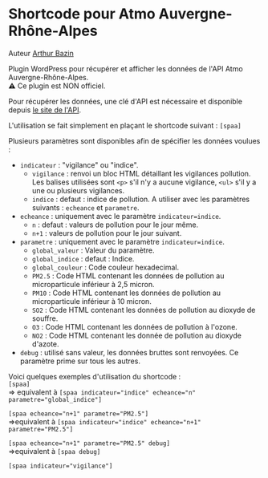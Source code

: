 # Shortcode pour Atmo Auvergne-Rhône-Alpes

Auteur [Arthur Bazin](https://www.arthurbazin.com)

Plugin WordPress pour récupérer et afficher les données de l'API Atmo Auvergne-Rhône-Alpes.  
:warning: Ce plugin est NON officiel.

Pour récupérer les données, une clé d'API est nécessaire et disponible depuis [le site de l'API](https://api.atmo-aura.fr/documentation).

L'utilisation se fait simplement en plaçant le shortcode suivant :
```[spaa]```

Plusieurs paramètres sont disponibles afin de spécifier les données voulues :
- `indicateur` : "vigilance" ou "indice".
  - `vigilance` : renvoi un bloc HTML détaillant les vigilances pollution. Les balises utilisées sont `<p>` s'il n'y a aucune vigilance, `<ul>` s'il y a une ou plusieurs vigilances.
  - `indice` : defaut : indice de pollution. A utiliser avec les paramètres suivants : `echeance` et `parametre`.
- `echeance` : uniquement avec le paramètre `indicateur=indice`.
  - `n` : defaut : valeurs de pollution pour le jour même.
  - `n+1` : valeurs de pollution pour le jour suivant.
- `parametre` : uniquement avec le paramètre `indicateur=indice`.
  - `global_valeur` : Valeur du paramètre.
  - `global_indice` : defaut : Indice.
  - `global_couleur` : Code couleur hexadecimal.
  - `PM2.5` : Code HTML contenant les données de pollution au microparticule inférieur à 2,5 micron.
  - `PM10` : Code HTML contenant les données de pollution au microparticule inférieur à 10 micron.
  - `SO2` : Code HTML contenant les données de pollution au dioxyde de souffre.
  - `O3` : Code HTML contenant les données de pollution à l'ozone.
  - `NO2` : Code HTML contenant les donnée de pollution au dioxyde d'azote.
- `debug` : utilisé sans valeur, les données bruttes sont renvoyées. Ce paramètre prime sur tous les autres.

Voici quelques exemples d'utilisation du shortcode :  
```[spaa]```  
=> equivalent à ```[spaa indicateur="indice" echeance="n" parametre="global_indice"]```  

```[spaa echeance="n+1" parametre="PM2.5"]```  
=>equivalent à ```[spaa indicateur="indice" echeance="n+1" parametre="PM2.5"]```  

```[spaa echeance="n+1" parametre="PM2.5" debug]```  
=>equivalent à ```[spaa debug]```  

```[spaa indicateur="vigilance"]```  


